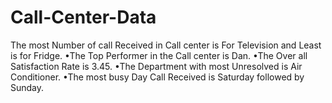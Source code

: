 # Call-Center-Data

  The most Number of call Received in Call center is For Television and Least is for Fridge.
 •The Top Performer in the Call center is Dan.
 •The Over all Satisfaction Rate is  3.45.
 •The Department with most Unresolved is Air Conditioner.
 •The most busy Day Call Received is Saturday followed by Sunday.
